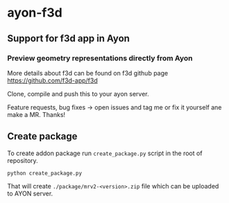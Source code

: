 # ayon-f3d


## Support for f3d app in Ayon

### Preview geometry representations directly from Ayon


More details about f3d can be found on f3d github page https://github.com/f3d-app/f3d


Clone, compile and push this to your ayon server.


Feature requests, bug fixes -> open issues and tag me or fix it yourself ane make a MR.
Thanks!



## Create package
To create addon package run `create_package.py` script in the root of repository.

```shell
python create_package.py
```

That will create `./package/mrv2-<version>.zip` file which can be uploaded to AYON server.


